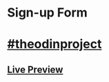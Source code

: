 # Sign-up Form
# [#theodinproject](https://theodinproject.com)
## [Live Preview](https://visalkoumar.github.io/sign-up-form/)